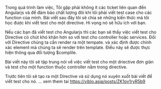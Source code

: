 Trong quá trình làm việc, Tôi gặp phải không ít các ticket liên quan đến Angularjs và để đảm bảo chất lượng đôi khi tôi phải viết test case cho các function của mình. Bài viết sau đây tôi sẽ chia sẻ những kiến thức mà tôi học được khi viết test cho một directive. Hi vọng nó sẽ hữu ích với bạn.

Nếu các bạn đã viết test cho Angularjs thì các bạn sẽ thấy việc viết test cho Directive có chút khó khăn hơn so với test cho controller hoặc services. Đối với Directive chúng ta cần render ra một tempate. và xác định được chính xác element mà chúng ta sẽ render trên template. Điều này sẽ được thực hiện thông qua đối tượng $complile.

Bài viết này tôi sẽ tập trung nói về việc viết test cho một driective đơn giản và test cho một function thuộc controller nằm trong directive.

Trước tiên tôi sẽ tạo ra  một Directive và sử dụng nó xuyên xuốt bài viết để viết test cho nó.
...
xem them tai https://viblo.asia/posts/ZK1ov1ryR5b9